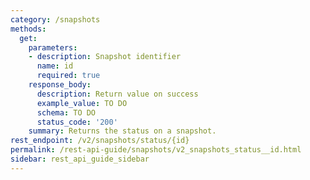 ```yaml
---
category: /snapshots
methods:
  get:
    parameters:
    - description: Snapshot identifier
      name: id
      required: true
    response_body:
      description: Return value on success
      example_value: TO DO
      schema: TO DO
      status_code: '200'
    summary: Returns the status on a snapshot.
rest_endpoint: /v2/snapshots/status/{id}
permalink: /rest-api-guide/snapshots/v2_snapshots_status__id.html
sidebar: rest_api_guide_sidebar
---
```

